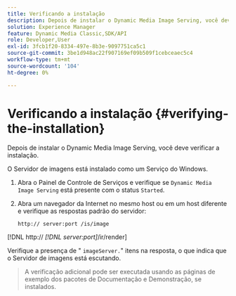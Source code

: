 ```yaml
---
title: Verificando a instalação
description: Depois de instalar o Dynamic Media Image Serving, você deve verificar a instalação.
solution: Experience Manager
feature: Dynamic Media Classic,SDK/API
role: Developer,User
exl-id: 3fcb1f20-8334-497e-8b3e-9097751ca5c1
source-git-commit: 3be1d948ac22f907169ef09b509f1cebceaec5c4
workflow-type: tm+mt
source-wordcount: '104'
ht-degree: 0%

---
```


# Verificando a instalação {#verifying-the-installation}

Depois de instalar o Dynamic Media Image Serving, você deve verificar a instalação.

O Servidor de imagens está instalado como um Serviço do Windows.

1. Abra o Painel de Controle de Serviços e verifique se `Dynamic Media Image Serving` está presente com o status `Started`.
1. Abra um navegador da Internet no mesmo host ou em um host diferente e verifique as respostas padrão do servidor:

   `http:// server:port /is/image`

[!DNL  http:// *[!DNL server:port]*/ir/render]

Verifique a presença de &quot; `imageServer.`&quot; itens na resposta, o que indica que o Servidor de imagens está escutando.
>A verificação adicional pode ser executada usando as páginas de exemplo dos pacotes de Documentação e Demonstração, se instalados.
